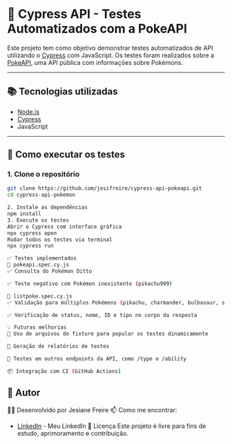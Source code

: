 # 🧪 Cypress API - Testes Automatizados com a PokeAPI

Este projeto tem como objetivo demonstrar testes automatizados de API utilizando o [Cypress](https://www.cypress.io/) com JavaScript. Os testes foram realizados sobre a [PokeAPI](https://pokeapi.co/), uma API pública com informações sobre Pokémons.

---

## 📚 Tecnologias utilizadas

- [Node.js](https://nodejs.org/)
- [Cypress](https://www.cypress.io/)
- JavaScript

---

## 🚀 Como executar os testes

### 1. Clone o repositório

```bash
git clone https://github.com/jesifreire/cypress-api-pokeapi.git
cd cypress-api-pokemon

2. Instale as dependências
npm install
3. Execute os testes
Abrir o Cypress com interface gráfica
npx cypress open
Rodar todos os testes via terminal
npx cypress run

✅ Testes implementados
🔹 pokeapi.spec.cy.js
✅ Consulta do Pokémon Ditto

✅ Teste negativo com Pokémon inexistente (pikachu999)

🔹 listpoke.spec.cy.js
✅ Validação para múltiplos Pokémons (pikachu, charmander, bulbasaur, squirtle)

✅ Verificação de status, nome, ID e tipo no corpo da resposta

💡 Futuras melhorias
🔄 Uso de arquivos de fixture para popular os testes dinamicamente

📄 Geração de relatórios de testes

🔗 Testes em outros endpoints da API, como /type e /ability

📦 Integração com CI (GitHub Actions)
```
## 👤 Autor
👩‍💻 Desenvolvido por Jesiane Freire
📫 Como me encontrar:
- [LinkedIn](https://www.linkedin.com/in/jesiane-freire/) - Meu LinkedIn
📄 Licença
Este projeto é livre para fins de estudo, aprimoramento e contribuição.